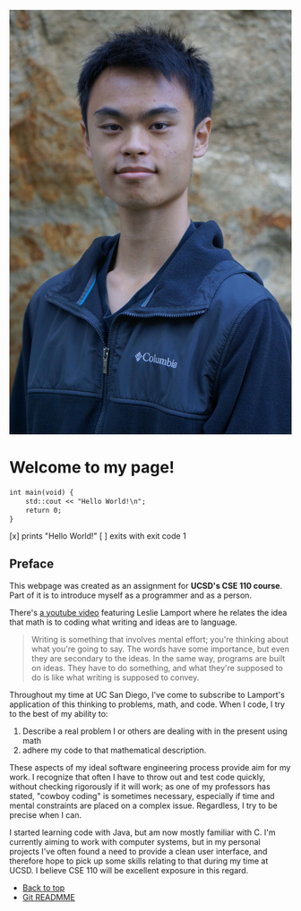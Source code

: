 ![mid shot](./imgs/Ryan%20Lee%20Headshot%20(1).jpg)
# Welcome to my page!
```
int main(void) {
    std::cout << "Hello World!\n";
    return 0;
}
```

[x] prints "Hello World!"
[ ] exits with exit code 1

## Preface
This webpage was created as an assignment for **UCSD's CSE 110 course**. Part of it
is to introduce myself as a programmer and as a person.

There's [a youtube video](https://www.youtube.com/watch?v=rkZzg7Vowao)
featuring Leslie Lamport where he relates the idea that math is to coding what 
writing and ideas are to language. 

> Writing is something that involves mental effort; you're thinking about what 
you're going to say. The words have some importance, but even they are 
secondary to the ideas. In the same way, programs are built on ideas. They 
have to do something, and what they're supposed to do is like what writing is 
supposed to convey.

Throughout my time at UC San Diego, I've come to subscribe to Lamport's application
of this thinking to problems, math, and code. When I code, I try to the best of my ability to: 

1. Describe a real problem I or others are dealing with in the present using math
2. adhere my code to that mathematical description.

These aspects of my ideal software engineering process provide aim for my work.
I recognize that often I have to throw out and test code quickly, without checking rigorously
if it will work; as one of my professors has stated, "cowboy coding" is sometimes necessary, 
especially if time and mental constraints are placed on a complex issue. Regardless, I try to be 
precise when I can.

I started learning code with Java, but am now mostly familiar with C. I'm currently aiming to 
work with computer systems, but in my personal projects I've often found a need to provide 
a clean user interface, and therefore hope to pick up some skills relating to that during my 
time at UCSD. I believe CSE 110 will be excellent exposure in this regard.

- [Back to top](#welcome-to-my-page)
- [Git READMME](README.md)
